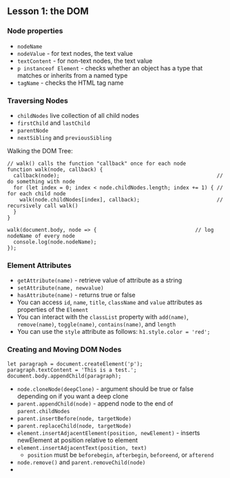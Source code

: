 ## Lesson 1: the DOM

###  Node properties
- `nodeName`
- `nodeValue` - for text nodes, the text value
- `textContent` - for non-text nodes, the text value
- `p instanceof Element` - checks whether an object has a type that matches or inherits from a named type
- `tagName` - checks the HTML tag name

### Traversing Nodes
- `childNodes` live collection of all child nodes
- `firstChild` and `lastChild`
- `parentNode`
- `nextSibling` and `previousSibling`

Walking the DOM Tree:
```JS
// walk() calls the function "callback" once for each node
function walk(node, callback) {
  callback(node);                                                   // do something with node
  for (let index = 0; index < node.childNodes.length; index += 1) { // for each child node
    walk(node.childNodes[index], callback);                         // recursively call walk()
  }
}

walk(document.body, node => {                                // log nodeName of every node
  console.log(node.nodeName);
});
```

### Element Attributes
 - `getAttribute(name)` - retrieve value of attribute as a string
 - `setAttribute(name, newvalue)`
 - `hasAttribute(name)` - returns true or false
 - You can access `id`, `name`, `title`, `className` and `value` attributes as properties of the `Element`
 - You can interact with the `classList` property with `add(name)`, `remove(name)`, `toggle(name)`, `contains(name)`, and `length`
 - You can use the `style` attribute as follows: `h1.style.color = 'red';`

### Creating and Moving DOM Nodes
```JS
let paragraph = document.createElement('p');
paragraph.textContent = 'This is a test.';
document.body.appendChild(paragraph);
```

 - `node.cloneNode(deepClone)` - argument should be true or false depending on if you want a deep clone
 - `parent.appendChild(node)` - append node to the end of `parent.childNodes`
 - `parent.insertBefore(node, targetNode)`
 - `parent.replaceChild(node, targetNode)`
 - `element.insertAdjacentElement(position, newElement)` - inserts newElement at position relative to element
 - `element.insertAdjacentText(position, text)`
   - `position` must be `beforebegin`, `afterbegin`, `beforeend`, or `afterend`
 - `node.remove()` and `parent.removeChild(node)`
 -   



